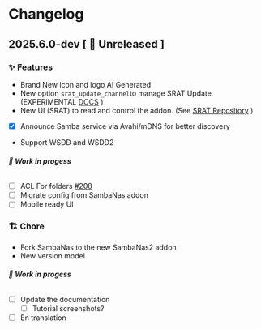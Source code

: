 # Changelog

## 2025.6.0-dev [ 🚧 Unreleased ]

###  ✨ Features
- Brand New icon and logo AI Generated
- New option `srat_update_channel`to manage SRAT Update (EXPERIMENTAL [DOCS](DOCS.md) )
- New UI (SRAT) to read and control the addon. (See [SRAT Repository](https://github.com/dianlight/srat) )
- [X] Announce Samba service via Avahi/mDNS for better discovery
- Support ~~WSDD~~ and WSDD2
###### __🚧 Work in progess__
- [ ] ACL For folders [#208](https://github.com/dianlight/hassio-addons/issues/208)
- [ ] Migrate config from SambaNas addon
- [ ] Mobile ready UI

### 🏗 Chore
- Fork SambaNas to the new SambaNas2 addon
- New version model
###### __🚧 Work in progess__
- [ ] Update the documentation
    - [ ] Tutorial screenshots?
- [ ] En translation 

[docs]: https://github.com/dianlight/hassio-addons/blob/master/sambanas2/DOCS.md
